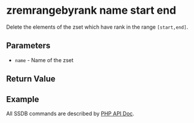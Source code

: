 # zremrangebyrank name start end

Delete the elements of the zset which have rank in the range `[start,end]`.

## Parameters

* `name` - Name of the zset

## Return Value

## Example

All SSDB commands are described by [PHP API Doc](http://ssdb.io/docs/php/).

